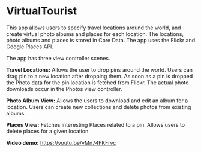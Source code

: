 # VirtualTourist

This app allows users to specify travel locations around the world, and create virtual photo albums and places for each location. The locations, photo albums and places is stored in Core Data. The app uses the Flickr and Google Places API.

The app has three view controller scenes.

<b>Travel Locations:</b>
Allows the user to drop pins around the world. Users can drag pin to a new location after dropping them. As soon as a pin is dropped the Photo data for the pin location is fetched from Flickr. The actual photo downloads occur in the Photos view controller.

<b>Photo Album View:</b>
Allows the users to download and edit an album for a location. Users can create new collections and delete photos from existing albums.

<b>Places View:</b>
Fetches interesting Places related to a pin. Allows users to delete places for a given location.

<b>Video demo:</b>
https://youtu.be/vMn74FKFrvc
